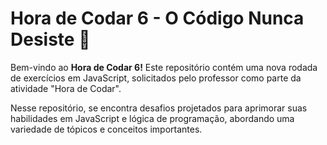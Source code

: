 # Hora de Codar 6 - O Código Nunca Desiste 🦾

Bem-vindo ao **Hora de Codar 6!** Este repositório contém uma nova rodada de exercícios em JavaScript, solicitados pelo professor como parte da atividade "Hora de Codar".

Nesse repositório, se encontra desafios projetados para aprimorar suas habilidades em JavaScript e lógica de programação, abordando uma variedade de tópicos e conceitos importantes. 
